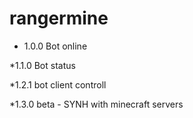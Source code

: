 # rangermine
* 1.0.0 Bot online

*1.1.0 Bot status

*1.2.1 bot client controll

*1.3.0 beta - SYNH with minecraft servers
